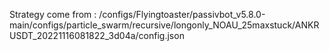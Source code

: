Strategy come from : /configs/Flyingtoaster/passivbot_v5.8.0-main/configs/particle_swarm/recursive/longonly_NOAU_25maxstuck/ANKRUSDT_20221116081822_3d04a/config.json